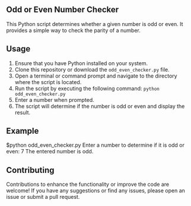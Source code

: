 Odd or Even Number Checker
--------------------------

This Python script determines whether a given number is odd or even. It provides a simple way to check the parity of a number.

Usage
-----

1. Ensure that you have Python installed on your system.
2. Clone this repository or download the `odd_even_checker.py` file.
3. Open a terminal or command prompt and navigate to the directory where the script is located.
4. Run the script by executing the following command: `python odd_even_checker.py`
5. Enter a number when prompted.
6. The script will determine if the number is odd or even and display the result.

Example
-------

$python odd_even_checker.py
Enter a number to determine if it is odd or even: 7
The entered number is odd.

Contributing
------------

Contributions to enhance the functionality or improve the code are welcome! If you have any suggestions or find any issues, please open an issue or submit a pull request.
